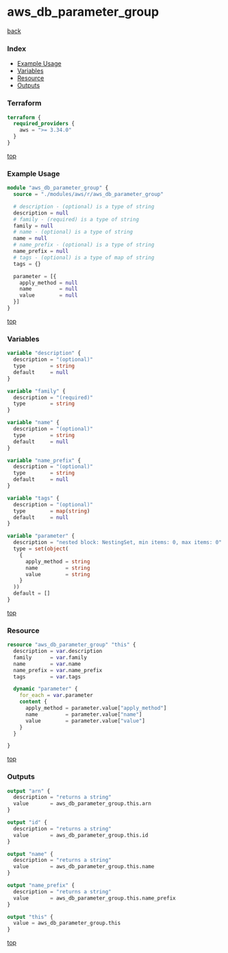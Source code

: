 # aws_db_parameter_group

[back](../aws.md)

### Index

- [Example Usage](#example-usage)
- [Variables](#variables)
- [Resource](#resource)
- [Outputs](#outputs)

### Terraform

```terraform
terraform {
  required_providers {
    aws = ">= 3.34.0"
  }
}
```

[top](#index)

### Example Usage

```terraform
module "aws_db_parameter_group" {
  source = "./modules/aws/r/aws_db_parameter_group"

  # description - (optional) is a type of string
  description = null
  # family - (required) is a type of string
  family = null
  # name - (optional) is a type of string
  name = null
  # name_prefix - (optional) is a type of string
  name_prefix = null
  # tags - (optional) is a type of map of string
  tags = {}

  parameter = [{
    apply_method = null
    name         = null
    value        = null
  }]
}
```

[top](#index)

### Variables

```terraform
variable "description" {
  description = "(optional)"
  type        = string
  default     = null
}

variable "family" {
  description = "(required)"
  type        = string
}

variable "name" {
  description = "(optional)"
  type        = string
  default     = null
}

variable "name_prefix" {
  description = "(optional)"
  type        = string
  default     = null
}

variable "tags" {
  description = "(optional)"
  type        = map(string)
  default     = null
}

variable "parameter" {
  description = "nested block: NestingSet, min items: 0, max items: 0"
  type = set(object(
    {
      apply_method = string
      name         = string
      value        = string
    }
  ))
  default = []
}
```

[top](#index)

### Resource

```terraform
resource "aws_db_parameter_group" "this" {
  description = var.description
  family      = var.family
  name        = var.name
  name_prefix = var.name_prefix
  tags        = var.tags

  dynamic "parameter" {
    for_each = var.parameter
    content {
      apply_method = parameter.value["apply_method"]
      name         = parameter.value["name"]
      value        = parameter.value["value"]
    }
  }

}
```

[top](#index)

### Outputs

```terraform
output "arn" {
  description = "returns a string"
  value       = aws_db_parameter_group.this.arn
}

output "id" {
  description = "returns a string"
  value       = aws_db_parameter_group.this.id
}

output "name" {
  description = "returns a string"
  value       = aws_db_parameter_group.this.name
}

output "name_prefix" {
  description = "returns a string"
  value       = aws_db_parameter_group.this.name_prefix
}

output "this" {
  value = aws_db_parameter_group.this
}
```

[top](#index)